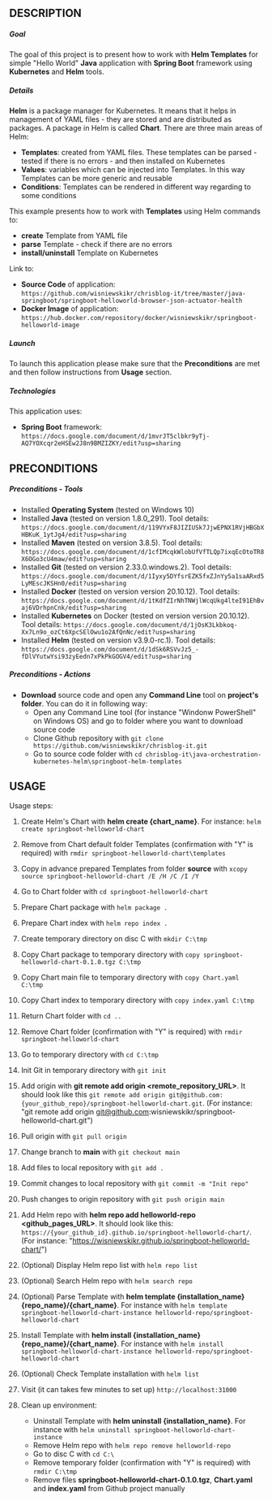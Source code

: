 DESCRIPTION
-----------

##### Goal
The goal of this project is to present how to work with **Helm Templates** for simple "Hello World" **Java** application with **Spring Boot** framework using **Kubernetes** and **Helm** tools. 


##### Details
**Helm** is a package manager for Kubernetes. It means that it helps in management of YAML files - they are stored and are distributed as packages. A package in Helm is called **Chart**. There are three main areas of Helm:
* **Templates**: created from YAML files. These templates can be parsed - tested if there is no errors - and then installed on Kubernetes
* **Values**: variables which can be injected into Templates. In this way Templates can be more generic and reusable
* **Conditions**: Templates can be rendered in different way regarding to some conditions

This example presents how to work with **Templates** using Helm commands to:
* **create** Template from YAML file
* **parse** Template - check if there are no errors
* **install/uninstall** Template on Kubernetes

Link to:
* **Source Code** of application: `https://github.com/wisniewskikr/chrisblog-it/tree/master/java-springboot/springboot-helloworld-browser-json-actuator-health`
* **Docker Image** of application: `https://hub.docker.com/repository/docker/wisniewskikr/springboot-helloworld-image`

##### Launch
To launch this application please make sure that the **Preconditions** are met and then follow instructions from **Usage** section.

##### Technologies
This application uses:
* **Spring Boot** framework: `https://docs.google.com/document/d/1mvrJT5clbkr9yTj-AQ7YOXcqr2eHSEw2J8n9BMZIZKY/edit?usp=sharing`


PRECONDITIONS
-------------

##### Preconditions - Tools
* Installed **Operating System** (tested on Windows 10)
* Installed **Java** (tested on version 1.8.0_291). Tool details: `https://docs.google.com/document/d/119VYxF8JIZIUSk7JjwEPNX1RVjHBGbXHBKuK_1ytJg4/edit?usp=sharing`
* Installed **Maven** (tested on version 3.8.5). Tool details: `https://docs.google.com/document/d/1cfIMcqkWlobUfVfTLQp7ixqEcOtoTR8X6OGo3cU4maw/edit?usp=sharing`
* Installed **Git** (tested on version 2.33.0.windows.2). Tool details: `https://docs.google.com/document/d/1Iyxy5DYfsrEZK5fxZJnYy5a1saARxd5LyMEscJKSHn0/edit?usp=sharing`
* Installed **Docker** (tested on version version 20.10.12). Tool details: `https://docs.google.com/document/d/1tKdfZIrNhTNWjlWcqUkg4lteI91EhBvaj6VDrhpnCnk/edit?usp=sharing`
* Installed **Kubernetes** on Docker (tested on version version 20.10.12). Tool details: `https://docs.google.com/document/d/1jOsK3Lkbkoq-Xx7Ln9o_ozCt6XpcSElOwu1o2AfQnNc/edit?usp=sharing`
* Installed **Helm** (tested on version v3.9.0-rc.1). Tool details: `https://docs.google.com/document/d/1dSk6RSVvJz5_-fDlVYutwYsi93zyEedn7xPkPkGOGV4/edit?usp=sharing`

##### Preconditions - Actions
* **Download** source code and open any **Command Line** tool on **project's folder**. You can do it in following way:
    * Open any Command Line tool (for instance "Windonw PowerShell" on Windows OS) and go to folder where you want to download source code 
    * Clone Github repository with `git clone https://github.com/wisniewskikr/chrisblog-it.git`
    * Go to source code folder with `cd chrisblog-it\java-orchestration-kubernetes-helm\springboot-helm-templates`


USAGE
-----

Usage steps:
1. Create Helm's Chart with **helm create {chart_name}**. For instance: `helm create springboot-helloworld-chart`
1. Remove from Chart default folder Templates (confirmation with "Y" is required) with `rmdir springboot-helloworld-chart\templates`
1. Copy in advance prepared Templates from folder **source** with `xcopy source springboot-helloworld-chart /E /H /C /I /Y`
1. Go to Chart folder with `cd springboot-helloworld-chart`
1. Prepare Chart package with `helm package .`
1. Prepare Chart index with `helm repo index .`
1. Create temporary directory on disc C with `mkdir C:\tmp`
1. Copy Chart package to temporary directory with `copy springboot-helloworld-chart-0.1.0.tgz C:\tmp`
1. Copy Chart main file to temporary directory with `copy Chart.yaml C:\tmp`
1. Copy Chart index to temporary directory with `copy index.yaml C:\tmp`
1. Return Chart folder with `cd ..`
1. Remove Chart folder (confirmation with "Y" is required) with `rmdir springboot-helloworld-chart`
1. Go to temporary directory with `cd C:\tmp`
1. Init Git in temporary directory with `git init`
1. Add origin with **git remote add origin <remote_repository_URL>**. It should look like this `git remote add origin git@github.com:{your_github_repo}/springboot-helloworld-chart.git`. (For instance: "git remote add origin git@github.com:wisniewskikr/springboot-helloworld-chart.git")
1. Pull origin with `git pull origin`
1. Change branch to **main** with `git checkout main`
1. Add files to local repository with `git add .`
1. Commit changes to local repository with `git commit -m "Init repo"`
1. Push changes to origin repository with `git push origin main`
1. Add Helm repo with **helm repo add helloworld-repo <github_pages_URL>**. It should look like this: `https://{your_github_id}.github.io/springboot-helloworld-chart/`. (For instance: "https://wisniewskikr.github.io/springboot-helloworld-chart/")
1. (Optional) Display Helm repo list with `helm repo list`
1. (Optional) Search Helm repo with `helm search repo`
1. (Optional) Parse Template with **helm template {installation_name} {repo_name}/{chart_name}**. For instance with `helm template springboot-helloworld-chart-instance helloworld-repo/springboot-helloworld-chart`
1. Install Template with **helm install {installation_name} {repo_name}/{chart_name}**. For instance with `helm install springboot-helloworld-chart-instance helloworld-repo/springboot-helloworld-chart`
1. (Optional) Check Template installation with `helm list`
1. Visit (it can takes few minutes to set up) `http://localhost:31000`
1. Clean up environment:

    * Uninstall Template with **helm uninstall {installation_name}**. For instance with `helm uninstall springboot-helloworld-chart-instance`
    * Remove Helm repo with `helm repo remove helloworld-repo`
    * Go to disc C with `cd C:\`
    * Remove temporary folder (confirmation with "Y" is required) with `rmdir C:\tmp`
    * Remove files **springboot-helloworld-chart-0.1.0.tgz**, **Chart.yaml** and **index.yaml** from Github project manually
